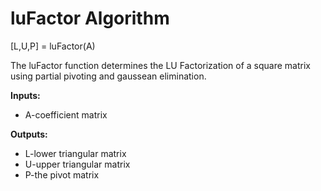 # luFactor Algorithm
[L,U,P] = luFactor(A)

The luFactor function determines the LU Factorization of a square matrix using
partial pivoting and gaussean elimination.

**Inputs:**
* A-coefficient matrix

**Outputs:**
* L-lower triangular matrix
* U-upper triangular matrix
* P-the pivot matrix
